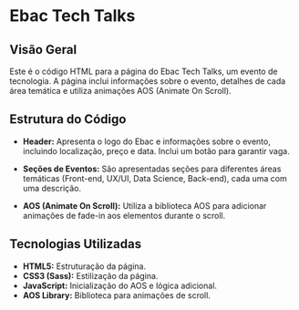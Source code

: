 # Ebac Tech Talks

## Visão Geral

Este é o código HTML para a página do Ebac Tech Talks, um evento de tecnologia. A página inclui informações sobre o evento, detalhes de cada área temática e utiliza animações AOS (Animate On Scroll).

## Estrutura do Código

- **Header:** Apresenta o logo do Ebac e informações sobre o evento, incluindo localização, preço e data. Inclui um botão para garantir vaga.

- **Seções de Eventos:** São apresentadas seções para diferentes áreas temáticas (Front-end, UX/UI, Data Science, Back-end), cada uma com uma descrição.

- **AOS (Animate On Scroll):** Utiliza a biblioteca AOS para adicionar animações de fade-in aos elementos durante o scroll.

## Tecnologias Utilizadas

- **HTML5:** Estruturação da página.
- **CSS3 (Sass):** Estilização da página.
- **JavaScript:** Inicialização do AOS e lógica adicional.
- **AOS Library:** Biblioteca para animações de scroll.



